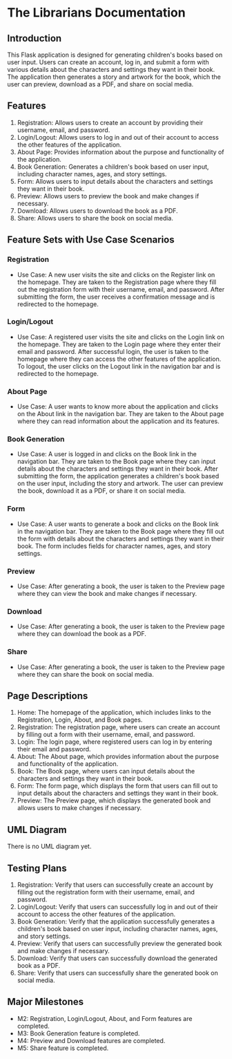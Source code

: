 # The Librarians Documentation

## Introduction
This Flask application is designed for generating children's books based on user input. Users can create an account, log in, and submit a form with various details about the characters and settings they want in their book. The application then generates a story and artwork for the book, which the user can preview, download as a PDF, and share on social media.

## Features
1. Registration: Allows users to create an account by providing their username, email, and password.
2. Login/Logout: Allows users to log in and out of their account to access the other features of the application.
3. About Page: Provides information about the purpose and functionality of the application.
4. Book Generation: Generates a children's book based on user input, including character names, ages, and story settings.
5. Form: Allows users to input details about the characters and settings they want in their book.
6. Preview: Allows users to preview the book and make changes if necessary.
7. Download: Allows users to download the book as a PDF.
8. Share: Allows users to share the book on social media.

## Feature Sets with Use Case Scenarios
### Registration
- Use Case: A new user visits the site and clicks on the Register link on the homepage. They are taken to the Registration page where they fill out the registration form with their username, email, and password. After submitting the form, the user receives a confirmation message and is redirected to the homepage.

### Login/Logout
- Use Case: A registered user visits the site and clicks on the Login link on the homepage. They are taken to the Login page where they enter their email and password. After successful login, the user is taken to the homepage where they can access the other features of the application. To logout, the user clicks on the Logout link in the navigation bar and is redirected to the homepage.

### About Page
- Use Case: A user wants to know more about the application and clicks on the About link in the navigation bar. They are taken to the About page where they can read information about the application and its features.

### Book Generation
- Use Case: A user is logged in and clicks on the Book link in the navigation bar. They are taken to the Book page where they can input details about the characters and settings they want in their book. After submitting the form, the application generates a children's book based on the user input, including the story and artwork. The user can preview the book, download it as a PDF, or share it on social media.

### Form
- Use Case: A user wants to generate a book and clicks on the Book link in the navigation bar. They are taken to the Book page where they fill out the form with details about the characters and settings they want in their book. The form includes fields for character names, ages, and story settings.

### Preview
- Use Case: After generating a book, the user is taken to the Preview page where they can view the book and make changes if necessary.

### Download
- Use Case: After generating a book, the user is taken to the Preview page where they can download the book as a PDF.

### Share
- Use Case: After generating a book, the user is taken to the Preview page where they can share the book on social media.

## Page Descriptions
1. Home: The homepage of the application, which includes links to the Registration, Login, About, and Book pages.
2. Registration: The registration page, where users can create an account by filling out a form with their username, email, and password.
3. Login: The login page, where registered users can log in by entering their email and password.
4. About: The About page, which provides information about the purpose and functionality of the application.
5. Book: The Book page, where users can input details about the characters and settings they want in their book.
6. Form: The form page, which displays the form that users can fill out to input details about the characters and settings they want in their book.
7. Preview: The Preview page, which displays the generated book and allows users to make changes if necessary.

## UML Diagram
There is no UML diagram yet.

## Testing Plans
1. Registration: Verify that users can successfully create an account by filling out the registration form with their username, email, and password.
2. Login/Logout: Verify that users can successfully log in and out of their account to access the other features of the application.
3. Book Generation: Verify that the application successfully generates a children's book based on user input, including character names, ages, and story settings.
4. Preview: Verify that users can successfully preview the generated book and make changes if necessary.
5. Download: Verify that users can successfully download the generated book as a PDF.
6. Share: Verify that users can successfully share the generated book on social media.

## Major Milestones
- M2: Registration, Login/Logout, About, and Form features are completed.
- M3: Book Generation feature is completed.
- M4: Preview and Download features are completed.
- M5: Share feature is completed.



